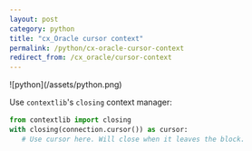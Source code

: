 ```yaml
---
layout: post
category: python
title: "cx_Oracle cursor context"
permalink: /python/cx-oracle-cursor-context
redirect_from: /cx_oracle/cursor-context
---
```

<div class="wide-logos" markdown="1">
![python](/assets/python.png)
</div>

Use `contextlib`'s `closing` context manager:

```python
from contextlib import closing
with closing(connection.cursor()) as cursor:
   # Use cursor here. Will close when it leaves the block.
```
